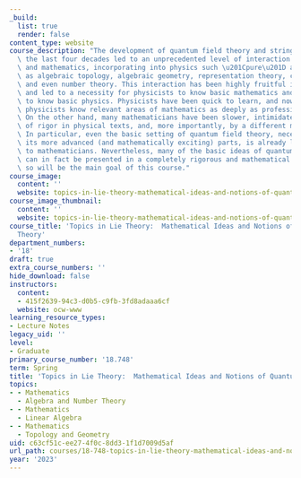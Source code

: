 ```yaml
---
_build:
  list: true
  render: false
content_type: website
course_description: "The development of quantum field theory and string theory in\
  \ the last four decades led to an unprecedented level of interaction between physics\
  \ and mathematics, incorporating into physics such \u201Cpure\u201D areas of mathematics\
  \ as algebraic topology, algebraic geometry, representation theory, combinatorics,\
  \ and even number theory. This interaction has been highly fruitful in both directions,\
  \ and led to a necessity for physicists to know basic mathematics and for mathematicians\
  \ to know basic physics. Physicists have been quick to learn, and nowadays good\
  \ physicists know relevant areas of mathematics as deeply as professional mathematicians.\
  \ On the other hand, many mathematicians have been slower, intimidated by the absence\
  \ of rigor in physical texts, and, more importantly, by a different manner of presentation.\
  \ In particular, even the basic setting of quantum field theory, necessary for understanding\
  \ its more advanced (and mathematically exciting) parts, is already largely unfamiliar\
  \ to mathematicians. Nevertheless, many of the basic ideas of quantum field theory\
  \ can in fact be presented in a completely rigorous and mathematical way. Doing\
  \ so will be the main goal of this course."
course_image:
  content: ''
  website: topics-in-lie-theory-mathematical-ideas-and-notions-of-quantum-field-theory
course_image_thumbnail:
  content: ''
  website: topics-in-lie-theory-mathematical-ideas-and-notions-of-quantum-field-theory
course_title: 'Topics in Lie Theory:  Mathematical Ideas and Notions of Quantum Field
  Theory'
department_numbers:
- '18'
draft: true
extra_course_numbers: ''
hide_download: false
instructors:
  content:
  - 415f2639-94c3-d0b5-c9fb-3fd8adaaa6cf
  website: ocw-www
learning_resource_types:
- Lecture Notes
legacy_uid: ''
level:
- Graduate
primary_course_number: '18.748'
term: Spring
title: 'Topics in Lie Theory:  Mathematical Ideas and Notions of Quantum Field Theory'
topics:
- - Mathematics
  - Algebra and Number Theory
- - Mathematics
  - Linear Algebra
- - Mathematics
  - Topology and Geometry
uid: c63cf51c-ee27-4f0c-8dd3-1f1d7009d5af
url_path: courses/18-748-topics-in-lie-theory-mathematical-ideas-and-notions-of-quantum-field-theory-spring-2023
year: '2023'
---
```

